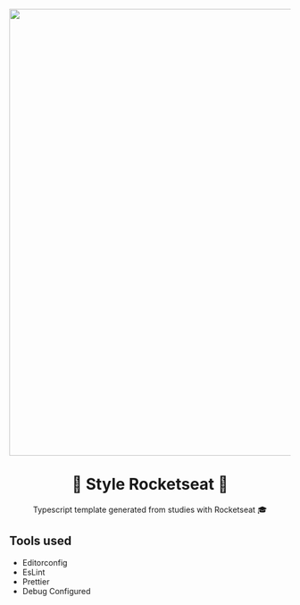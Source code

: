 <h1 align="center">
  <br>
  <img src="https://user-images.githubusercontent.com/40183867/79802841-27a84300-8337-11ea-8b43-f00de835644b.jpg" width="800px">
  <br/>
  <br/>
  🚀 Style Rocketseat 🚀
  <br>
</h1>
<p align="center">Typescript template generated from studies with Rocketseat 🎓</p>

## Tools used

- Editorconfig
- EsLint
- Prettier
- Debug Configured
